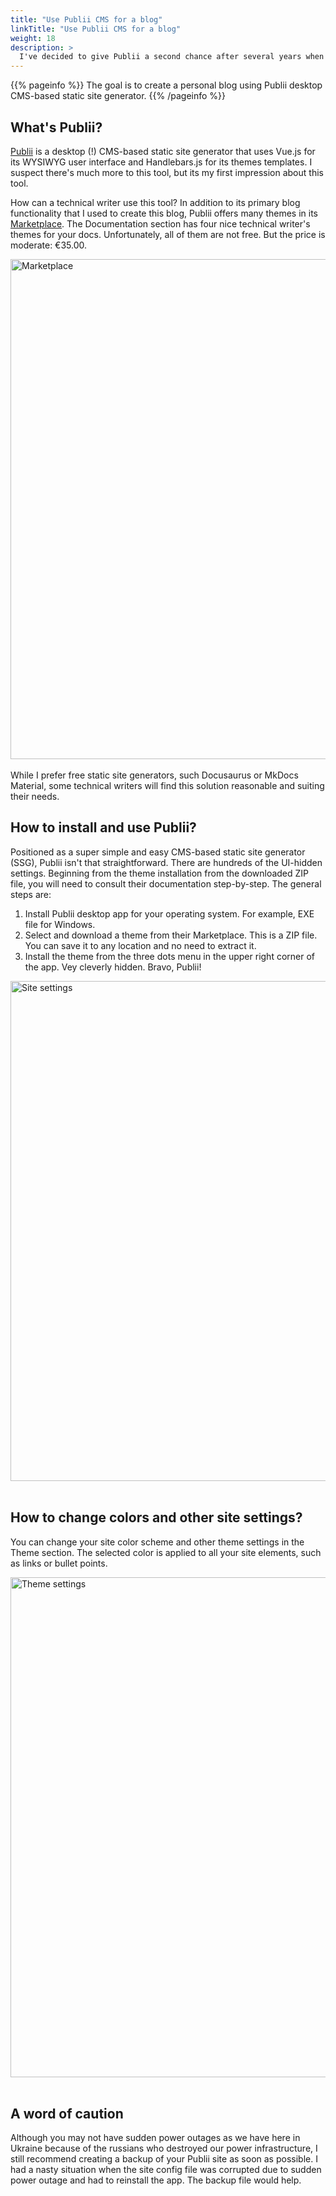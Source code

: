 ```yaml
---
title: "Use Publii CMS for a blog"
linkTitle: "Use Publii CMS for a blog"
weight: 18
description: >
  I've decided to give Publii a second chance after several years when I first tried to create my blog.
---
```


{{% pageinfo %}}
The goal is to create a personal blog using Publii desktop CMS-based static site generator.
{{% /pageinfo %}}

## What's Publii?

[Publii](https://getpublii.com/docs/) is a desktop (!) CMS-based static site generator that uses Vue.js for its WYSIWYG user interface and Handlebars.js for its themes templates. I suspect there's much more to this tool, but its my first impression about this tool.

How can a technical writer use this tool?
In addition to its primary blog functionality that I used to create this blog, Publii offers many themes in its [Marketplace](https://marketplace.getpublii.com/themes/). The Documentation section has four nice technical writer's themes for your docs. Unfortunately, all of them are not free. But the price is moderate: €35.00.

<img src="../img/marketplace-lg.png" alt="Marketplace" width="800"/>
<br></br>
While I prefer free static site generators, such Docusaurus or MkDocs Material, some technical writers will find this solution reasonable and suiting their needs.

## How to install and use Publii?

Positioned as a super simple and easy CMS-based static site generator (SSG), Publii isn't that straightforward. There are hundreds of the UI-hidden settings. Beginning from the theme installation from the downloaded ZIP file, you will need to consult their documentation step-by-step. The general steps are:

1. Install Publii desktop app for your operating system. For example, EXE file for Windows.
2. Select and download a theme from their Marketplace. This is a ZIP file. You can save it to any location and no need to extract it.
3. Install the theme from the three dots menu in the upper right corner of the app. Vey cleverly hidden. Bravo, Publii!

<img src="../img/site-settings-lg.png" alt="Site settings" width="800"/>
<br></br>

## How to change colors and other site settings?

You can change your site color scheme and other theme settings in the Theme section. The selected color is applied to all your site elements, such as links or bullet points.

<img src="../img/theme-settings-lg.png" alt="Theme settings" width="800"/>
<br></br>

## A word of caution

Although you may not have sudden power outages as we have here in Ukraine because of the russians who destroyed our power infrastructure, I still recommend creating a backup of your Publii site as soon as possible. I had a nasty situation when the site config file was corrupted due to sudden power outage and had to reinstall the app. The backup file would help.
